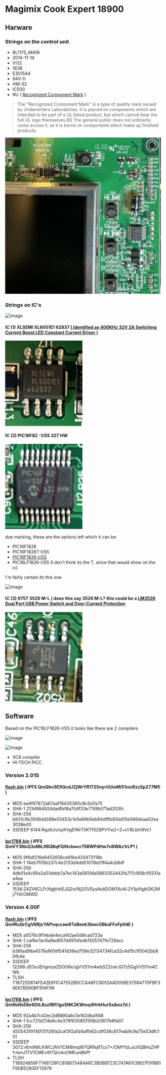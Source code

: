 # Magimix Cook Expert 18900
## Harware
### Strings on the control unit
* BL1175_MAIN
* 2014-11-14
* V:02
* 1638 
* E301544
* 94V-0
* HM-02
* IC500
* RU ( [Recognized Component Mark](https://en.wikipedia.org/wiki/UL_(safety_organization)) )
> The "Recognized Component Mark" is a type of quality mark issued by Underwriters Laboratories. It is placed on components which are intended to be part of a UL listed product, but which cannot bear the full UL logo themselves.[6] The general public does not ordinarily come across it, as it is borne on components which make up finished products.

![mainboard_right_up_corner](img/mainboard_right_up.jpeg)

### Strings on IC's

![image](https://user-images.githubusercontent.com/7887972/160485835-4447e43d-bca3-4e2a-b2e7-c30aa354c974.png)

#### IC (1) XLSEMI XL6001E1 62837 [( Identified as 400KHz 32V 2A Switching Current Boost LED Constant Current Driver )](datasheet/XLSEMI-XL6001E1.pdf) 
<img src="img/ic_1.jpeg" width="250px">

#### IC (2) PIC16F82 -1/SS 327 HW

<img src="img/ic_2_diffangle.jpeg" width="250px">

due marking, these are the options left which it can be

* PIC16F1826
* PIC16F1826T-I/SS
* [PIC16F1826-I/SS](datasheet/PIC16F1826.pdf)
* PIC16LF1826-I/SS (I don't think its the T, since that would show on the ic)


I'm fairly certain its this one

![image](https://user-images.githubusercontent.com/7887972/160498890-8954de9e-390c-4721-9eb0-8caa65523c12.png)



#### IC (3) 6757 3S26 M-L ( does this say 3526 M-L? this could be a [LM3526 Dual Port USB Power Switch and Over-Current Protection](datasheet/lm3526.pdf )
<img src="img/ic_3.jpeg" width="250px">

## Software 

Based on the PIC16LF1826-I/SS it looks like there are 2 compilers

![image](https://user-images.githubusercontent.com/7887972/160502582-8c6a9c86-fc36-409c-aeee-a20574130154.png)

![image](https://user-images.githubusercontent.com/7887972/160502609-92e75526-267f-4406-82d5-682c80d9111a.png)

* XC8 compiler
* HI-TECH PICC
### Version 2.01S
#### [flash.bin](https://web.archive.org/web/20220328234253/https://www.magimix.be/files/ope_smart/flash.bin) ( IPFS QmQbvSE9QcdJZjWrYR1725nyrUUioMi51nixRzzSp277M5 )
* MD5	ea4f67872a67aaf16435360c8c5d7a75
* SHA-1	213d984924dadfbf8a704f33e7749b171ad203fc
* SHA-256	b931c9b3506dd288e03453c1e5e66b5eb94df6b90dd15e566deaa02ea3038e43
* SSDEEP	6144:Rqz6Jn/syKVgEf4lrT5KTf5Z8PVYw2+Z+x1:RLblrl9Vc1

#### [lpc1788.bin](https://web.archive.org/web/20220328234107/https://www.magimix.be/files/ope_smart/lpc1788.bin) ( IPFS QmVY3NxQ3sMiL98QBqFQ9tcbwcr75BWPdHw7cBWAz1rLP1 )
* MD5	9f6df216e6452656ce91be420473119b
* SHA-1	14eb7f05b237c4e2133d4dd51078e01f4a4cb8df
* SHA-256	4db01a4c95e2a51debb7a7ec143a58106a5863352442fa717c908cf9331aa4ea
* SSDEEP	1536:Z4ZV6CLFrXtgbhhEJQ2o/Nj2GVSysAvbDOM1XcAI:2V1pXtghGK2Mj7Y6/OMWD


### Version 4.00F
#### [flash.bin](https://web.archive.org/web/20220327122823/https://fr.dev-magimix.com/upload/maj40/flash.bin) ( IPFS QmfRuQrCgV6RjxYAPxqccaw6TaBenk3bwcGBkaFFoFpVdE )
* MD5	a5576c9f1ebde4ecaf42ae0d9cad723a
* SHA-1	caf8e7ac6a9ad957d497efedb1505747fe729acc
* SHA-256	b38fad98a4576a901df541d39ed758e32134734fca32c4d15c1f5042bb80fb4e
* SSDEEP	12288:JEOnJEhgmzaZDO06eJgVVSYm4wbSZZrok:tG7z5GgVVSYm4CWb
* TLSH	T18725D614FE42E811C47552B5CCAA8FC8012AAD058E37584770FBF36E67B560BF91AF98

#### [lpc1788.bin](https://web.archive.org/web/20220327122830/https://fr.dev-magimix.com/upload/maj40/lpc1788.bin) ( IPFS QmNsNzDbr6DtL8szfBft1goSNK2KWmq4HrkHurSsibsx7d )
* MD5	92a4b7c42ec2d8890a6c5e162dba1f48
* SHA-1	fcc721d214b6c4e379f630801109b20817b8fa07
* SHA-256	450543f9740f31126fa2caf3f2a1d4affb62cdf038c817eab9c9a75e53dfc151
* SSDEEP	3072:r6m9WLKWCJNV1CM8lmqW7QRfkj6Tcx7+/OMYfoLuU/IQBHsZHPf:mmJ1TV1CMEvW7Qci4oOMEunBkPf
* TLSH	T1B924858F7749728FC818873484A6C3B0B9723C747A61C9927F916B1F9DB5280EF12679


